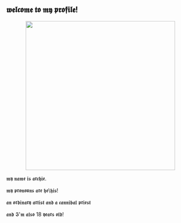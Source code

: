 ## 𝖜𝖊𝖑𝖈𝖔𝖒𝖊 𝖙𝖔 𝖒𝖞 𝖕𝖗𝖔𝖋𝖎𝖑𝖊!

<div id="header" align="center">
  <img src="https://media.giphy.com/media/9c0h8avogl0CyRDjez/giphy.gif" width="400"/>
</div>

𝖒𝖞 𝖓𝖆𝖒𝖊 𝖎𝖘 𝖆𝖗𝖈𝖍𝖎𝖊.

𝖒𝖞 𝖕𝖗𝖔𝖓𝖔𝖚𝖓𝖘 𝖆𝖗𝖊 𝖍𝖊\𝖍𝖎𝖘!

𝖆𝖓 𝖔𝖗𝖉𝖎𝖓𝖆𝖗𝖞 𝖆𝖗𝖙𝖎𝖘𝖙 𝖆𝖓𝖉 𝖆 𝖈𝖆𝖓𝖓𝖎𝖇𝖆𝖑 𝖕𝖗𝖎𝖊𝖘𝖙

𝖆𝖓𝖉 𝕴'𝖒 𝖆𝖑𝖘𝖔 18 𝖞𝖊𝖆𝖗𝖘 𝖔𝖑𝖉!
